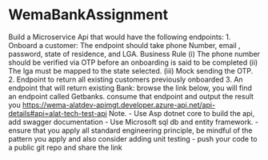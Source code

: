 # WemaBankAssignment
Build a Microservice Api that would have the following endpoints:  1. Onboard a customer: The endpoint should take phone Number, email , password, state of residence, and LGA.  Business Rule  (i) The phone number should be verified via OTP before an onboarding is said to be completed  (ii) The lga must be mapped to the state selected.  (iii) Mock sending the OTP.   2. Endpoint to return all existing customers previously onboarded  3. An endpoint that will return existing Bank: browse the link below, you will find an endpoint called Getbanks. consume that endpoint and output the result you    https://wema-alatdev-apimgt.developer.azure-api.net/api-details#api=alat-tech-test-api  Note.   - Use Asp dotnet core to build the api, add swagger documentation   - Use Microsoft sql db and entity framework.   - ensure that you apply all standard engineering principle, be mindful of the pattern you apply and also consider adding unit testing  - push your code to a public git repo and share the link

